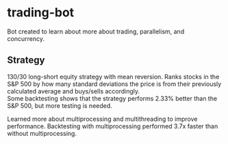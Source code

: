 # trading-bot

Bot created to learn about more about trading, parallelism, and concurrency.

## Strategy
130/30 long-short equity strategy with mean reversion. Ranks stocks in the S&P 500 by how many standard deviations the price is from their previously calculated average and buys/sells accordingly. \
Some backtesting shows that the strategy performs 2.33% better than the S&P 500, but more testing is needed.

Learned more about multiprocessing and multithreading to improve performance. Backtesting with multiprocessing performed 3.7x faster than without multiprocessing.
